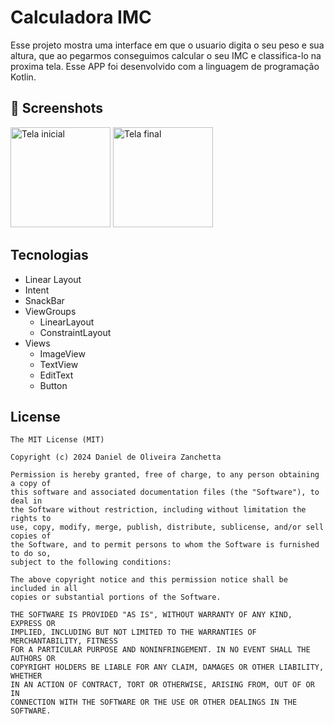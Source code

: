 # Calculadora IMC
Esse projeto mostra uma interface em que o usuario digita o seu peso e sua altura, que ao pegarmos conseguimos calcular o seu IMC e classifica-lo na proxima tela. Esse APP foi desenvolvido com a linguagem de programação Kotlin.

## :camera_flash: Screenshots
<!-- You can add more screenshots here if you like -->

<img src="https://github.com/user-attachments/assets/3aa3c462-61b7-4b15-892d-d20ee1bc0851" alt="Tela inicial" width="160">
<img src="https://github.com/user-attachments/assets/f523002c-4bbf-47c6-80bd-cc2a9987b023" alt="Tela final" width="160">

## Tecnologias
- Linear Layout
- Intent
- SnackBar
- ViewGroups
  - LinearLayout
  - ConstraintLayout
- Views
  - ImageView
  - TextView
  - EditText
  - Button
  

## License
```
The MIT License (MIT)

Copyright (c) 2024 Daniel de Oliveira Zanchetta

Permission is hereby granted, free of charge, to any person obtaining a copy of
this software and associated documentation files (the "Software"), to deal in
the Software without restriction, including without limitation the rights to
use, copy, modify, merge, publish, distribute, sublicense, and/or sell copies of
the Software, and to permit persons to whom the Software is furnished to do so,
subject to the following conditions:

The above copyright notice and this permission notice shall be included in all
copies or substantial portions of the Software.

THE SOFTWARE IS PROVIDED "AS IS", WITHOUT WARRANTY OF ANY KIND, EXPRESS OR
IMPLIED, INCLUDING BUT NOT LIMITED TO THE WARRANTIES OF MERCHANTABILITY, FITNESS
FOR A PARTICULAR PURPOSE AND NONINFRINGEMENT. IN NO EVENT SHALL THE AUTHORS OR
COPYRIGHT HOLDERS BE LIABLE FOR ANY CLAIM, DAMAGES OR OTHER LIABILITY, WHETHER
IN AN ACTION OF CONTRACT, TORT OR OTHERWISE, ARISING FROM, OUT OF OR IN
CONNECTION WITH THE SOFTWARE OR THE USE OR OTHER DEALINGS IN THE SOFTWARE.
```
